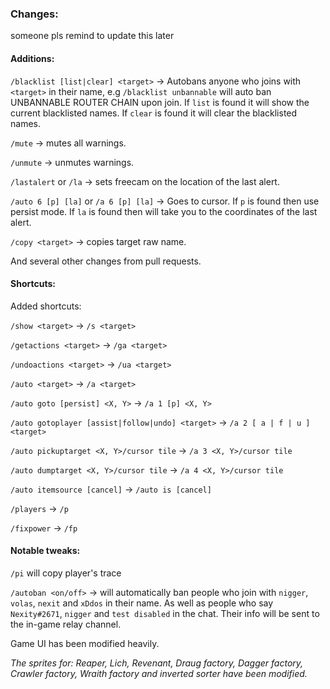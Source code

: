 ### Changes:

someone pls remind to update this later

#### Additions:

`/blacklist [list|clear] <target>` -> Autobans anyone who joins with `<target>` in their name, e.g `/blacklist unbannable` will auto ban UNBANNABLE ROUTER CHAIN upon join. If `list` is found it will show the current blacklisted names. If `clear` is found it will clear the blacklisted names.

`/mute` -> mutes all warnings.

`/unmute` -> unmutes warnings.

`/lastalert` or `/la` -> sets freecam on the location of the last alert.

`/auto 6 [p] [la]` or `/a 6 [p] [la]` -> Goes to cursor. If `p` is found then use persist mode. If `la` is found then will take you to the coordinates of the last alert.

`/copy <target>` -> copies target raw name.

And several other changes from pull requests.

#### Shortcuts:

Added shortcuts:

`/show <target>` -> `/s <target>`

`/getactions <target>` -> `/ga <target>`

`/undoactions <target>` -> `/ua <target>`

`/auto <target>` -> `/a <target>`

`/auto goto [persist] <X, Y>` -> `/a 1 [p] <X, Y>`

`/auto gotoplayer [assist|follow|undo] <target>` -> `/a 2 [ a | f | u ] <target>`

`/auto pickuptarget <X, Y>/cursor tile` -> `/a 3 <X, Y>/cursor tile`

`/auto dumptarget <X, Y>/cursor tile` -> `/a 4 <X, Y>/cursor tile`

`/auto itemsource [cancel]` -> `/auto is [cancel]`

`/players` -> `/p`

`/fixpower` -> `/fp`


#### Notable tweaks:

`/pi` will copy player's trace

`/autoban <on/off>` -> will automatically ban people who join with `nigger`, `volas`, `nexit` and `xDdos` in their name. As well as people who say `Nexity#2671`, `nigger` and `test disabled` in the chat. Their info will be sent to the in-game relay channel.

Game UI has been modified heavily.

_The sprites for: Reaper, Lich, Revenant, Draug factory, Dagger factory, Crawler factory, Wraith factory and inverted sorter have been modified._
